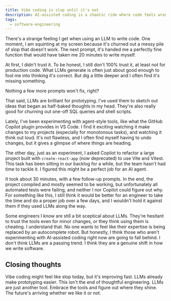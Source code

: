 ```yaml
---
title: Vibe coding is slop until it's not
description: AI-assisted coding is a chaotic ride where code feels wrong, until it magically works.
tags:
  - software-engineering
---
```


There's a strange feeling I get when using an LLM to write code. One moment, I am squinting at my screen because it's churned out a messy pile of slop that doesn't work. The next prompt, it's handed me a perfectly fine function that would have taken me 20 minutes to write myself.

At first, I didn't trust it. To be honest, I still don't 100% trust it, at least not for production code. What LLMs generate is often just about good enough to fool me into thinking it's correct. But dig a little deeper and I often find it's missing something.

Nothing a few more prompts won't fix, right?

That said, LLMs are brilliant for prototyping. I've used them to sketch out ideas that began as half-baked thoughts in my head. They're also really good for churning out one-off SQL queries and shell scripts.

Lately, I've been experimenting with agent-style tools, like what the GitHub Copilot plugin provides in VS Code. I find it exciting watching it make changes to my projects (especially for monotonous tasks), and watching it think out loud. It's not flawless, and I often find myself having to undo changes, but it gives a glimpse of where things are heading.

The other day, just as an experiment, I asked Copilot to refactor a large project built with `create-react-app` (now deprecated) to use Vite and Vitest. This task has been sitting in our backlog for a while, but the team hasn't had time to tackle it. I figured this might be a perfect job for an AI agent.

It took about 30 minutes, with a few follow-up prompts. In the end, the project compiled and mostly seemed to be working, but unfortunately all automated tests were failing, and neither I nor Copilot could figure out why. For something like this, I still think it would be better for an engineer to take the time and do a proper job over a few days, and I wouldn't hold it against them if they used LLMs along the way.

Some engineers I know are still a bit sceptical about LLMs. They're hesitant to trust the tools even for minor changes, or they think using them is cheating. I understand that. No one wants to feel like their expertise is being replaced by an autocomplete robot. But honestly, I think those who aren't experimenting with AI-assisted coding right now are going to fall behind. I don't think LLMs are a passing trend. I think they are a genuine shift in how we write software.

## Closing thoughts

Vibe coding might feel like slop today, but it's improving fast. LLMs already make prototyping easier. This isn't the end of thoughtful engineering. LLMs are just another tool. Embrace the tools and figure out where they shine. The future's arriving whether we like it or not.
